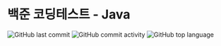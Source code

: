 ﻿# 백준 코딩테스트 - Java

![GitHub last commit](https://img.shields.io/github/last-commit/hee-ju-kim/baekjoon_java)
![GitHub commit activity](https://img.shields.io/github/commit-activity/m/hee-ju-kim/baekjoon_java)
![GitHub top language](https://img.shields.io/github/languages/top/hee-ju-kim/baekjoon_java?color=yellow&logo=Java)
